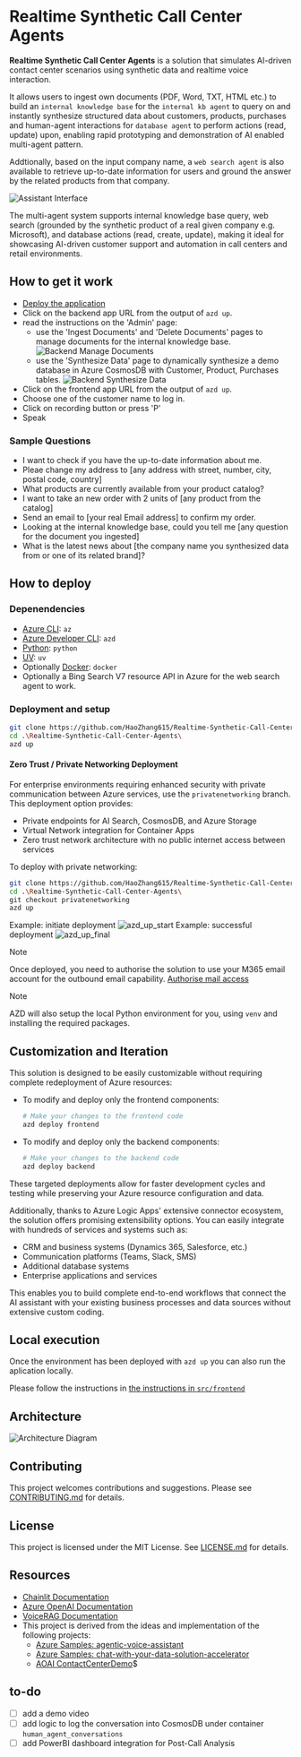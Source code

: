 # Realtime Synthetic Call Center Agents
**Realtime Synthetic Call Center Agents** is a solution that simulates AI-driven contact center scenarios using synthetic data and realtime voice interaction. 

It allows users to ingest own documents (PDF, Word, TXT, HTML etc.) to build an `internal knowledge base` for the `internal kb agent` to query on and instantly synthesize structured data about customers, products, purchases and human-agent interactions for `database agent` to perform actions (read, update) upon, enabling rapid prototyping and demonstration of AI enabled multi-agent pattern. 

Addtionally, based on the input company name, a `web search agent` is also available to retrieve up-to-date information for users and ground the answer by the related products from that company. 

![Assistant Interface](./docs/images/Realtime-Synthetic-Call-Center-Agents.webp)

The multi-agent system supports internal knowledge base query, web search (grounded by the synthetic product of a real given company e.g. Microsoft), and database actions (read, create, update), making it ideal for showcasing AI-driven customer support and automation in call centers and retail environments.

## How to get it work

- [Deploy the application](#how-to-deploy)
- Click on the backend app URL from the output of `azd up`.
- read the instructions on the 'Admin' page:
    - use the 'Ingest Documents' and 'Delete Documents' pages to manage documents for the internal knowledge base.
    ![Backend Manage Documents](./docs/images/Backend_Manage_Document.png)
    - use the 'Synthesize Data' page to dynamically synthesize a demo database in Azure CosmosDB with Customer, Product, Purchases tables.
    ![Backend Synthesize Data](./docs/images/Backend_Synthesize_Data.png)
- Click on the frontend app URL from the output of `azd up`.
- Choose one of the customer name to log in.
- Click on recording button or press 'P'
- Speak

### Sample Questions

- I want to check if you have the up-to-date information about me.
- Pleae change my address to [any address with street, number, city, postal code, country]
- What products are currently available from your product catalog?
- I want to take an new order with 2 units of [any product from the catalog]
- Send an email to [your real Email address] to confirm my order. 
- Looking at the internal knowledge base, could you tell me [any question for the document you ingested]
- What is the latest news about [the company name you synthesized data from or one of its related brand]?

## How to deploy

### Depenendencies

- [Azure CLI](https://learn.microsoft.com/en-us/cli/azure/what-is-azure-cli): `az`
- [Azure Developer CLI](https://learn.microsoft.com/en-us/azure/developer/azure-developer-cli/overview): `azd`
- [Python](https://www.python.org/about/gettingstarted/): `python`
- [UV](https://docs.astral.sh/uv/getting-started/installation/): `uv`
- Optionally [Docker](https://www.docker.com/get-started/): `docker`
- Optionally a Bing Search V7 resource API in Azure for the web search agent to work.

### Deployment and setup

```sh
git clone https://github.com/HaoZhang615/Realtime-Synthetic-Call-Center-Agents.git
cd .\Realtime-Synthetic-Call-Center-Agents\
azd up
```

#### Zero Trust / Private Networking Deployment

For enterprise environments requiring enhanced security with private communication between Azure services, use the `privatenetworking` branch. This deployment option provides:

- Private endpoints for AI Search, CosmosDB, and Azure Storage
- Virtual Network integration for Container Apps
- Zero trust network architecture with no public internet access between services

To deploy with private networking:

```sh
git clone https://github.com/HaoZhang615/Realtime-Synthetic-Call-Center-Agents.git
cd .\Realtime-Synthetic-Call-Center-Agents\
git checkout privatenetworking
azd up
```

Example: initiate deployment
![azd_up_start](docs/images/azdup.png)
Example: successful deployment
![azd_up_final](docs/images/azd_up_final_state.png)


>[!NOTE]
>Once deployed, you need to authorise the solution to use your M365 email account for the outbound email capability.
> [Authorise mail access](./docs/mail_authorisation.md)

>[!NOTE]
>AZD will also setup the local Python environment for you, using `venv` and installing the required packages.

## Customization and Iteration

This solution is designed to be easily customizable without requiring complete redeployment of Azure resources:

- To modify and deploy only the frontend components:
  ```sh
  # Make your changes to the frontend code
  azd deploy frontend
  ```

- To modify and deploy only the backend components:
  ```sh
  # Make your changes to the backend code
  azd deploy backend
  ```

These targeted deployments allow for faster development cycles and testing while preserving your Azure resource configuration and data.

Additionally, thanks to Azure Logic Apps' extensive connector ecosystem, the solution offers promising extensibility options. You can easily integrate with hundreds of services and systems such as:
- CRM and business systems (Dynamics 365, Salesforce, etc.)
- Communication platforms (Teams, Slack, SMS)
- Additional database systems
- Enterprise applications and services

This enables you to build complete end-to-end workflows that connect the AI assistant with your existing business processes and data sources without extensive custom coding.

## Local execution

Once the environment has been deployed with `azd up` you can also run the aplication locally.

Please follow the instructions in [the instructions in `src/frontend`](./src/frontend/README.md)

## Architecture

![Architecture Diagram](./docs/images/architecture.png)

## Contributing

This project welcomes contributions and suggestions. Please see [CONTRIBUTING.md](CONTRIBUTING.md) for details.

## License

This project is licensed under the MIT License. See [LICENSE.md](LICENSE.md) for details.

## Resources

- [Chainlit Documentation](https://docs.chainlit.io/)
- [Azure OpenAI Documentation](https://docs.microsoft.com/en-us/azure/cognitive-services/openai/)
- [VoiceRAG Documentation](https://techcommunity.microsoft.com/blog/azure-ai-services-blog/voicerag-an-app-pattern-for-rag--voice-using-azure-ai-search-and-the-gpt-4o-real/4259116)
- This project is derived from the ideas and implementation of the following projects:
    - [Azure Samples: agentic-voice-assistant](https://github.com/Azure-Samples/agentic-voice-assistant)
    - [Azure Samples: chat-with-your-data-solution-accelerator](https://github.com/Azure-Samples/chat-with-your-data-solution-accelerator)
    - [AOAI ContactCenterDemo](https://github.com/HaoZhang615/AOAI_ContactCenterDemo)$

## to-do
- [ ] add a demo video
- [ ] add logic to log the conversation into CosmosDB under container `human_agent_conversations`
- [ ] add PowerBI dashboard integration for Post-Call Analysis